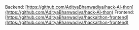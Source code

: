 Backend: [https://github.com/AdityaBhanwadiya/hack-AI-thon](https://github.com/AdityaBhanwadiya/hack-AI-thon)
Frontend: [https://github.com/AdityaBhanwadiya/hackaithon-frontend](https://github.com/AdityaBhanwadiya/hackaithon-frontend)
